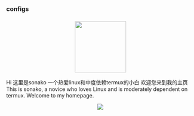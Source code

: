### configs
### <div align="center"> <img height="137px" src="https://github-readme-stats.vercel.app/api?username=sonako0122&theme=dracula" /> </div>
  Hi
  这里是sonako
  一个热爱linux和中度依赖termux的小白
  欢迎您来到我的主页
  This is sonako,
  a novice who loves Linux and is moderately dependent on termux. 
  Welcome to my homepage.
<div align="center"> <img src="https://github-readme-activity-graph.vercel.app/graph?username=sonako0122&theme=Default" /> </div>

<!--
**sonako0122/sonako0122** is a ✨ _special_ ✨ repository because its `README.md` (this file) appears on your GitHub profile.

Here are some ideas to get you started:

- 🔭 I’m currently working on ...
- 🌱 I’m currently learning ...
- 👯 I’m looking to collaborate on ...
- 🤔 I’m looking for help with ...
- 💬 Ask me about ...
- 📫 How to reach me: ...
- 😄 Pronouns: ...
- ⚡ Fun fact: ...
-->
